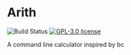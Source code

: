 # Arith

![Build Status](https://github.com/flyingsl0ths/arith/actions/workflows/ci.yaml/badge.svg)
[![GPL-3.0 license](https://img.shields.io/badge/license-GPL--3.0-blue.svg)](LICENSE)

A command line calculator inspired by bc
